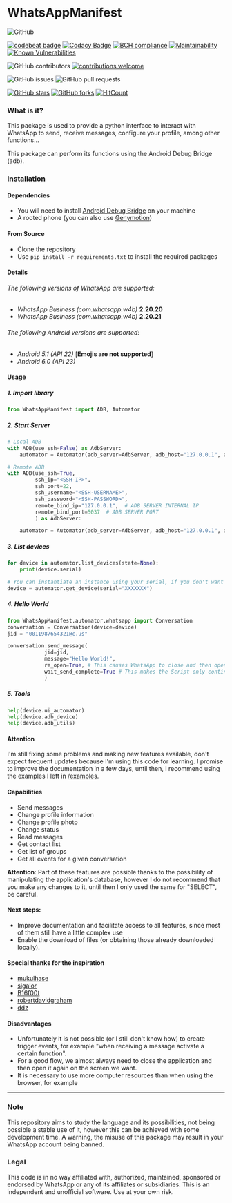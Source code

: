 # WhatsAppManifest
![GitHub](https://img.shields.io/github/license/riquedev/WhatsAppManifest)

[![codebeat badge](https://codebeat.co/badges/fa8899ba-f894-4d67-9752-f35b94778c2a)](https://codebeat.co/projects/github-com-riquedev-whatsappmanifest-master)
[![Codacy Badge](https://api.codacy.com/project/badge/Grade/bdbbf2c662324a28851447c62c45825a)](https://www.codacy.com/manual/rique_dev/WhatsAppManifest?utm_source=github.com&amp;utm_medium=referral&amp;utm_content=riquedev/WhatsAppManifest&amp;utm_campaign=Badge_Grade)
[![BCH compliance](https://bettercodehub.com/edge/badge/riquedev/WhatsAppManifest?branch=master)](https://bettercodehub.com/)
[![Maintainability](https://api.codeclimate.com/v1/badges/47c3fcdd9719bd907507/maintainability)](https://codeclimate.com/repos/5e6844e143cc9c00b0000881/maintainability)
[![Known Vulnerabilities](https://snyk.io/test/github/riquedev/WhatsAppManifest/badge.svg?targetFile=requirements.txt)](https://snyk.io/test/github/riquedev/WhatsAppManifest?targetFile=requirements.txt)

![GitHub contributors](https://img.shields.io/github/contributors/riquedev/WhatsAppManifest)
[![contributions welcome](https://img.shields.io/badge/contributions-welcome-brightgreen.svg?style=flat)](https://github.com/dwyl/esta/issues)

![GitHub issues](https://img.shields.io/github/issues-raw/riquedev/WhatsAppManifest)
![GitHub pull requests](https://img.shields.io/github/issues-pr/riquedev/WhatsAppManifest)

[![GitHub stars](https://img.shields.io/github/stars/riquedev/WhatsAppManifest)](https://github.com/riquedev/WhatsAppManifest/stargazers)
[![GitHub forks](https://img.shields.io/github/forks/riquedev/WhatsAppManifest)](https://github.com/riquedev/WhatsAppManifest/network)
[![HitCount](http://hits.dwyl.com/riquedev/WhatsAppManifest.svg)](http://hits.dwyl.com/riquedev/WhatsAppManifest)


### What is it?
This package is used to provide a python interface to interact with WhatsApp to send, receive messages, configure your profile, among other functions...

This package can perform its functions using the Android Debug Bridge (adb).

### Installation
#### Dependencies

- You will need to install [Android Debug Bridge](https://www.xda-developers.com/install-adb-windows-macos-linux/ "Android Debug Bridge") on your machine
- A rooted phone (you can also use [Genymotion](https://www.genymotion.com/ "Genymotion"))

#### From Source
- Clone the repository
- Use `pip install -r requirements.txt` to install the required packages

#### Details
###### The following versions of WhatsApp are supported:
- *WhatsApp Business (com.whatsapp.w4b)* **2.20.20**
- *WhatsApp Business (com.whatsapp.w4b)* **2.20.21**

###### The following Android versions are supported:
- *Android 5.1 (API 22)* [**Emojis are not supported**]
- *Android 6.0 (API 23)*


#### Usage

##### 1. Import library
```python
from WhatsAppManifest import ADB, Automator
```

##### 2. Start Server
```python
# Local ADB
with ADB(use_ssh=False) as AdbServer:
    automator = Automator(adb_server=AdbServer, adb_host="127.0.0.1", adb_port=5037)

# Remote ADB
with ADB(use_ssh=True,
         ssh_ip="<SSH-IP>",
         ssh_port=22,
         ssh_username="<SSH-USERNAME>",
         ssh_password="<SSH-PASSWORD>",
         remote_bind_ip="127.0.0.1",  # ADB SERVER INTERNAL IP
         remote_bind_port=5037  # ADB SERVER PORT
         ) as AdbServer:

    automator = Automator(adb_server=AdbServer, adb_host="127.0.0.1", adb_port=5037)
```
##### 3. List devices
```python
for device in automator.list_devices(state=None):
    print(device.serial)

# You can instantiate an instance using your serial, if you don't want to list.
device = automator.get_device(serial="XXXXXXX")
```

##### 4. Hello World
```python
from WhatsAppManifest.automator.whatsapp import Conversation
conversation = Conversation(device=device)
jid = "0011987654321@c.us"

conversation.send_message(
            jid=jid,
            message="Hello World!",
            re_open=True, # This causes WhatsApp to close and then open again, to avoid bugs.
            wait_send_complete=True # This makes the Script only continue after the last message sent to the contact has arrived at the server or the contact.
			)
```

##### 5. Tools
```python
help(device.ui_automator)
help(device.adb_device)
help(device.adb_utils)
```
#### Attention
I'm still fixing some problems and making new features available, don't expect frequent updates because I'm using this code for learning.
I promise to improve the documentation in a few days, until then, I recommend using the examples I left in [/examples](examples "/examples").

#### Capabilities
- Send messages
- Change profile information
- Change profile photo
- Change status
- Read messages
- Get contact list
- Get list of groups
- Get all events for a given conversation

**Attention**: Part of these features are possible thanks to the possibility of manipulating the application's database, however I do not recommend that you make any changes to it, until then I only used the same for "SELECT", be careful.

#### Next steps:
- Improve documentation and facilitate access to all features, since most of them still have a little complex use
- Enable the download of files (or obtaining those already downloaded locally).

#### Special thanks for the inspiration
- [mukulhase](https://github.com/mukulhase/WebWhatsapp-Wrapper "mukulhase")
- [sigalor](https://github.com/sigalor/whatsapp-web-reveng#decryption "sigalor")
- [B16f00t](https://github.com/B16f00t/whapa/ "B16f00t")
- [robertdavidgraham](https://github.com/robertdavidgraham/whats-dec "robertdavidgraham")
- [ddz](https://github.com/ddz/whatsapp-media-decrypt "ddz")

#### Disadvantages
- Unfortunately it is not possible (or I still don't know how) to create trigger events, for example "when receiving a message activate a certain function".
- For a good flow, we almost always need to close the application and then open it again on the screen we want.
- It is necessary to use more computer resources than when using the browser, for example

------------

### Note
This repository aims to study the language and its possibilities, not being possible a stable use of it, however this can be achieved with some development time. A warning, the misuse of this package may result in your WhatsApp account being banned.

### Legal
This code is in no way affiliated with, authorized, maintained, sponsored or endorsed by WhatsApp or any of its affiliates or subsidiaries. This is an independent and unofficial software. Use at your own risk.
